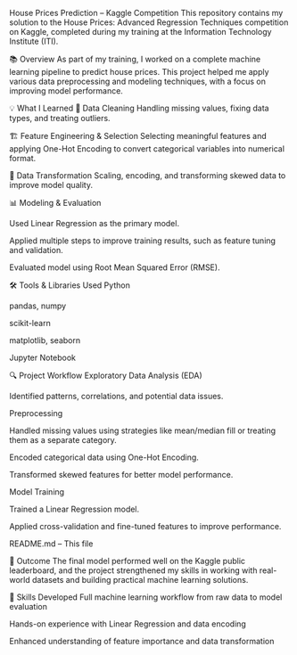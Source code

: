House Prices Prediction – Kaggle Competition
This repository contains my solution to the House Prices: Advanced Regression Techniques competition on Kaggle, completed during my training at the Information Technology Institute (ITI).

📚 Overview
As part of my training, I worked on a complete machine learning pipeline to predict house prices. This project helped me apply various data preprocessing and modeling techniques, with a focus on improving model performance.

💡 What I Learned
🧹 Data Cleaning
Handling missing values, fixing data types, and treating outliers.

🏗️ Feature Engineering & Selection
Selecting meaningful features and applying One-Hot Encoding to convert categorical variables into numerical format.

🔄 Data Transformation
Scaling, encoding, and transforming skewed data to improve model quality.

📊 Modeling & Evaluation

Used Linear Regression as the primary model.

Applied multiple steps to improve training results, such as feature tuning and validation.

Evaluated model using Root Mean Squared Error (RMSE).

🛠 Tools & Libraries Used
Python

pandas, numpy

scikit-learn

matplotlib, seaborn

Jupyter Notebook

🔍 Project Workflow
Exploratory Data Analysis (EDA)

Identified patterns, correlations, and potential data issues.

Preprocessing

Handled missing values using strategies like mean/median fill or treating them as a separate category.

Encoded categorical data using One-Hot Encoding.

Transformed skewed features for better model performance.

Model Training

Trained a Linear Regression model.

Applied cross-validation and fine-tuned features to improve performance.



README.md – This file

🎯 Outcome
The final model performed well on the Kaggle public leaderboard, and the project strengthened my skills in working with real-world datasets and building practical machine learning solutions.

🧠 Skills Developed
Full machine learning workflow from raw data to model evaluation

Hands-on experience with Linear Regression and data encoding

Enhanced understanding of feature importance and data transformation
